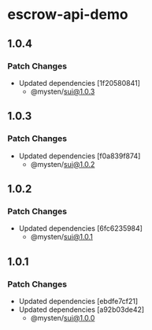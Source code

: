 # escrow-api-demo

## 1.0.4

### Patch Changes

- Updated dependencies [1f20580841]
  - @mysten/sui@1.0.3

## 1.0.3

### Patch Changes

- Updated dependencies [f0a839f874]
  - @mysten/sui@1.0.2

## 1.0.2

### Patch Changes

- Updated dependencies [6fc6235984]
  - @mysten/sui@1.0.1

## 1.0.1

### Patch Changes

- Updated dependencies [ebdfe7cf21]
- Updated dependencies [a92b03de42]
  - @mysten/sui@1.0.0
